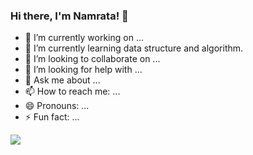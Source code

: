 ### Hi there, I'm Namrata! 👋



- 🔭 I’m currently working on ...
- 🌱 I’m currently learning data structure and algorithm.
- 👯 I’m looking to collaborate on ...
- 🤔 I’m looking for help with ...
- 💬 Ask me about ...
- 📫 How to reach me: ...
- 😄 Pronouns: ...
- ⚡ Fun fact: ...

<img src="https://github-readme-stats.vercel.app/api?username=NAMRATASINGH15&&show_icons=true&title_color=#59f&icon_color=#59f&text_color=#000&bg_color=#fff">
